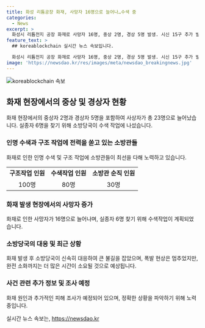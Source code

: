```yaml
---
title: 화성 리튬공장 화재, 사망자 16명으로 늘어나…수색 중
categories:
  - News
excerpt: >
  화성시 리튬전지 공장 화재로 사망자 16명, 중상 2명, 경상 5명 발생. 시신 15구 추가 발견되어 사상자 총 23명. 2층에서 시신 발견, 인명 수색 작업 24일까지 예상. 15명 시신 발견, 6명 실종. 소방당국 화재 원인 조사 후 상황 파악 예정.
feature_text: >
  ## koreablockchain 실시간 뉴스 속보입니다.

  화성시 리튬전지 공장 화재로 사망자 16명, 중상 2명, 경상 5명 발생. 시신 15구 추가 발견되어 사상자 총 23명. 2층에서 시신 발견, 인명 수색 작업 24일까지 예상. 15명 시신 발견, 6명 실종. 소방당국 화재 원인 조사 후 상황 파악 예정.
image: 'https://newsdao.kr/res/images/meta/newsdao_breakingnews.jpg'
---
```


<p><img src="https://newsdao.kr/res/images/meta/newsdao_breakingnews.jpg" alt="koreablockchain 속보" /></p>

<h2 data-ke-size="size26">화재 현장에서의 중상 및 경상자 현황</h2>

<p data-ke-size="size16">화재 현장에서의 중상자 2명과 경상자 5명을 포함하여 사상자가 총 23명으로 늘어났습니다. 실종자 6명을 찾기 위해 소방당국이 수색 작업에 나섰습니다.</p>

<h3>인명 수색과 구조 작업에 전력을 쏟고 있는 소방관들</h3>

<p data-ke-size="size16">화재로 인한 인명 수색 및 구조 작업에 소방관들이 최선을 다해 노력하고 있습니다.</p>

<table>
    <tr>
        <td style="text-align: center; height: 17px;"><b>구조작업 인원</b></td>
        <td style="text-align: center; height: 17px;"><b>수색작업 인원</b></td>
        <td style="text-align: center; height: 17px;"><b>소방관 순직 인원</b></td>
    </tr>
    <tr>
        <td style="text-align: center;">100명</td>
        <td style="text-align: center;">80명</td>
        <td style="text-align: center;">30명</td>
    </tr>
</table>

<h3>화재 발생 현장에서의 사망자 증가</h3>

<p data-ke-size="size16">화재로 인한 사망자가 16명으로 늘어나며, 실종자 6명 찾기 위해 수색작업이 계획되었습니다.</p>

<h3>소방당국의 대응 및 최근 상황</h3>

<p data-ke-size="size16">화재 발생 후 소방당국이 신속히 대응하여 큰 불길을 잡았으며, 폭발 현상은 멈추었지만, 완전 소화까지는 더 많은 시간이 소요될 것으로 예상됩니다.</p>

<h3>사건 관련 추가 정보 및 조사 예정</h3>

<p data-ke-size="size16">화재 원인과 추가적인 피해 조사가 예정되어 있으며, 정확한 상황을 파악하기 위해 노력 중입니다.</p>
실시간 뉴스 속보는, <a href="https://newsdao.kr" rel="dofollow">https://newsdao.kr</a>


